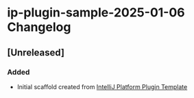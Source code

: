 <!-- Keep a Changelog guide -> https://keepachangelog.com -->

# ip-plugin-sample-2025-01-06 Changelog

## [Unreleased]
### Added
- Initial scaffold created from [IntelliJ Platform Plugin Template](https://github.com/JetBrains/intellij-platform-plugin-template)
